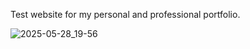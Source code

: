 Test website for my personal and professional portfolio.

![2025-05-28_19-56](https://github.com/user-attachments/assets/765d105f-1c3b-425c-9e69-120807175bf8)
